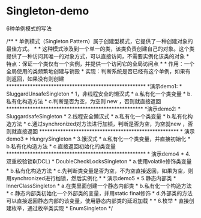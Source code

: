 # Singleton-demo
6种单例模式的写法

  /**
     * 单例模式（Singleton Pattern）属于创建型模式，它提供了一种创建对象的最佳方式。
     *
     * 这种模式涉及到一个单一的类，该类负责创建自己的对象。这个类提供了一种访问其唯一的对象方式，可以直接访问，不需要实例化该类的对象
     * 特点：保证一个类仅有一个实例，并提供一个访问它的全局访问点
     *
     * 作用：一个全局使用的类频繁地创建与销毁
     * 实现：判断系统是否已经有这个单例，如果有则返回，如果没有则创建
     *****************************************************
     *演示demo1:
     *    SluggardUnsafeSingleton
     * 1，非线程安全的懒汉式
     *    a.私有化一个类变量
     *    b.私有化构造方法
     *    c.判断是否为空，为空则 new ，否则就直接返回
     ****************************************************
     *演示demo2:
     *   SluggardsafeSingleton
     * 2.线程安全懒汉式
     *   a.私有化一个类变量
     *   b.私有化构造方法
     *   c.通过synchronized对方法进行加锁，判断是否为空，为空就new ，否则就直接返回
     *****************************************************
     * 演示demo3
     *      HungrySingleton
     * 3.饿汉式
     *   a.私有化一个类变量，并直接初始化
     *   b.私有化构造方法
     *   c.直接返回初始化的类变量
     *****************************************************
     * 演示demo4
     * 4.双重校验锁🔒(DCL)
     *    DoubleCheckLocksSingleton
     *   a.使用volatile修饰类变量
     *   b.私有化构造方法
     *   c.先判断类变量是否为空，不为空直接返回，如果为空，则用synchronized进行枷锁，然后实例化
     *
     * 演示demo5
     * 5.静态内部类
     *    InnerClassSingleton
     *   a.在类里面创建一个静态内部类
     *   b.私有化一个构造方法
     *   c.静态内部类初始化一个外部类的变量，并用static final修饰
     *   d.外部类的方法可以直接返回静态内部的该变量，使用静态内部类的延迟加载
     *
     * 6.枚举
     *    直接创建枚举，通过枚举类实现
     *    EnumSingleton
     */
